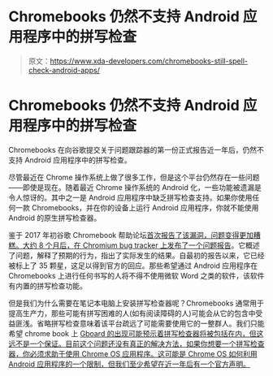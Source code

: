 # Chromebooks 仍然不支持 Android 应用程序中的拼写检查

> 原文：<https://www.xda-developers.com/chromebooks-still-spell-check-android-apps/>

# Chromebooks 仍然不支持 Android 应用程序中的拼写检查

Chromebooks 在向谷歌提交关于问题跟踪器的第一份正式报告近一年后，仍然不支持 Android 应用程序中的拼写检查。

尽管最近在 Chrome 操作系统上做了很多工作，但是这个平台仍然存在一些问题——即使是现在。随着最近 Chrome 操作系统的 Android 化，一些功能被遗漏是令人惊讶的。其中之一是 Android 应用程序中缺乏拼写检查支持。如果你使用任何一款 Chromebooks，并在你的设备上运行 Android 应用程序，你就不能使用 Android 的原生拼写检查器。

鉴于 2017 年初谷歌 Chromebook 帮助论坛[首次报告了该漏洞，问题变得更加糟糕。大约 8 个月后，](https://support.google.com/chromebook/forum/AAAAmKCdEusFzKl2Ar-m1I/?hl=en)[在 Chromium bug tracker 上发布了一个问题报告](https://bugs.chromium.org/p/chromium/issues/detail?id=777105)。它概述了问题，解释了预期的行为，指出了实际发生的结果。自最初的报告以来，它已经被标上了 35 颗星，这足以得到官方的回应。那些希望通过 Android 应用程序在 Chromebooks 上进行任何书写的人将不得不使用微软 Word 之类的软件，该软件有内置的拼写检查功能。

但是我们为什么需要在笔记本电脑上安装拼写检查器呢？Chromebooks 通常用于提高生产力，那些可能有拼写困难的人(如有阅读障碍的人)可能会从它的包含中受益匪浅。省略拼写检查意味着该平台疏远了可能需要使用它的一整群人。我们只能希望 chrome book 上 [Gboard 的出现可能预示着拼写检查器将被包括在内，但这远不是一个保证。目前这个问题还没有真正的解决方法，如果你想要一个拼写检查器，你必须求助于使用 Chrome OS 应用程序。这可能是 Chrome OS 如何利用 Android 应用程序的一个限制，但我们至少希望在近一年后有一个官方声明。](https://www.xda-developers.com/chrome-os-gboard-app-shortcuts-android-p/)